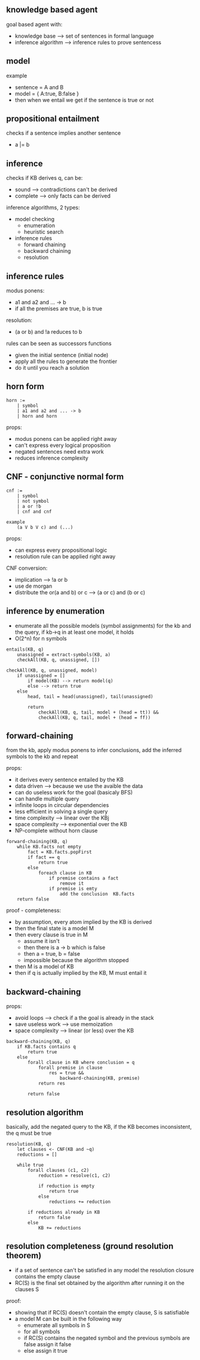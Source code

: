 ## knowledge based agent

goal based agent with:
* knowledge base --> set of sentences in formal language
* inference algorithm --> inference rules to prove sentencess

## model

example
* sentence = A and B
* model = { A:true, B:false }
* then when we entail we get if the sentence is true or not

## propositional entailment

checks if a sentence implies another sentence
* a |= b

## inference

checks if KB derives q, can be:
* sound --> contradictions can't be derived
* complete --> only facts can be derived

inference algorithms, 2 types:
* model checking
    * enumeration
    * heuristic search
* inference rules
    * forward chaining
    * backward chaining
    * resolution

## inference rules

modus ponens:
* a1 and a2 and ... -> b
* if all the premises are true, b is true

resolution:
* (a or b) and !a reduces to b

rules can be seen as successors functions
* given the initial sentence (initial node)
* apply all the rules to generate the frontier
* do it until you reach a solution

## horn form

```
horn :=
    | symbol
    | a1 and a2 and ... -> b
    | horn and horn
```

props:
* modus ponens can be applied right away
* can't express every logical proposition
* negated sentences need extra work
* reduces inference complexity

## CNF - conjunctive normal form

```
cnf :=
    | symbol
    | not symbol
    | a or !b
    | cnf and cnf

example
    (a V b V c) and (...)
```
props:
* can express every propositional logic
* resolution rule can be applied right away

CNF conversion:
* implication --> !a or b
* use de morgan
* distribute the or(a and b) or c --> (a or c) and (b or c)


## inference by enumeration

* enumerate all the possible models (symbol assignments) for the kb and the query, if kb->q in at least one model, it holds
* O(2^n) for n symbols

```
entails(KB, q)
    unassigned = extract-symbols(KB, a)
    checkAll(KB, q, unassigned, [])

checkAll(KB, q, unassigned, model)
    if unassigned = []
        if model(KB) --> return model(q)
        else --> return true
    else
        head, tail = head(unassigned), tail(unassigned)

        return
            checkAll(KB, q, tail, model + (head = tt)) &&
            checkAll(KB, q, tail, model + (head = ff))
```


## forward-chaining

from the kb, apply modus ponens to infer conclusions, add the inferred symbols to the kb and repeat

props:
* it derives every sentence entailed by the KB
* data driven --> because we use the avaible the data
* can do useless work for the goal (basicaly BFS)
* can handle multiple query
* infinite loops in circular dependencies
* less efficient in solving a single query
* time complexity --> linear over the KBj
* space complexity --> exponential over the KB
* NP-complete without horn clause

```
forward-chaining(KB, q)
    while KB.facts not empty
        fact = KB.facts.popFirst
        if fact == q
            return true
        else
            foreach clause in KB
                if premise contains a fact
                    remove it
                if premise is emty
                    add the conclusion  KB.facts
    return false
```

proof - completeness:
* by assumption, every atom implied by the KB is derived
* then the final state is a model M
* then every clause is true in M
    * assume it isn't
    * then there is a -> b which is false
    * then a = true, b = false
    * impossible because the algorithm stopped
* then M is a model of KB
* then if q is actually implied by the KB, M must entail it

## backward-chaining

props:
* avoid loops --> check if a the goal is already in the stack
* save useless work --> use memoization
* space complexity --> linear (or less) over the KB

```
backward-chaining(KB, q)
    if KB.facts contains q
        return true
    else
        forall clause in KB where conclusion = q
            forall premise in clause
                res = true &&
                    backward-chaining(KB, premise)
            return res

        return false
```

## resolution algorithm

basically, add the negated query to the KB, if the KB becomes inconsistent, the q must be true

```
resolution(KB, q)
    let clauses <- CNF(KB and ~q)
    reductions = []

    while true
        forall clauses (c1, c2)
            reduction = resolve(c1, c2)

            if reduction is empty
                return true
            else
                reductions += reduction

        if reductions already in KB
            return false
        else
            KB += reductions
```

## resolution completeness (ground resolution theorem)

* if a set of sentence can't be satisfied in any model the resolution closure contains the empty clause
* RC(S) is the final set obtained by the algorithm after running it on the clauses S

proof:
* showing that if RC(S) doesn't contain the empty clause, S is satisfiable
* a model M can be built in the following way
    * enumerate all symbols in S
    * for all symbols
    * if RC(S) contains the negated symbol and the previous symbols are false assign it false
    * else assign it true
